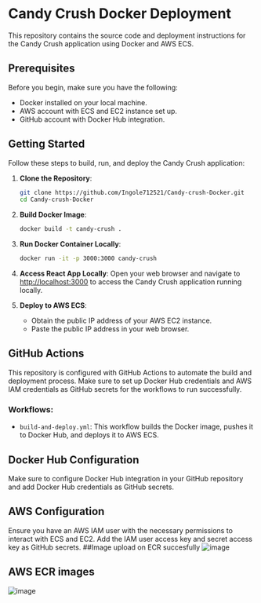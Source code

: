 # Candy Crush Docker Deployment

This repository contains the source code and deployment instructions for the Candy Crush application using Docker and AWS ECS.

## Prerequisites

Before you begin, make sure you have the following:

- Docker installed on your local machine.
- AWS account with ECS and EC2 instance set up.
- GitHub account with Docker Hub integration.

## Getting Started

Follow these steps to build, run, and deploy the Candy Crush application:

1. **Clone the Repository**: 
   ```bash
   git clone https://github.com/Ingole712521/Candy-crush-Docker.git
   cd Candy-crush-Docker
   ```

2. **Build Docker Image**: 
   ```bash
   docker build -t candy-crush .
   ```

3. **Run Docker Container Locally**: 
   ```bash
   docker run -it -p 3000:3000 candy-crush
   ```

4. **Access React App Locally**: 
   Open your web browser and navigate to [http://localhost:3000](http://localhost:3000) to access the Candy Crush application running locally.

5. **Deploy to AWS ECS**: 
   - Obtain the public IP address of your AWS EC2 instance.
   - Paste the public IP address in your web browser.

## GitHub Actions

This repository is configured with GitHub Actions to automate the build and deployment process. Make sure to set up Docker Hub credentials and AWS IAM credentials as GitHub secrets for the workflows to run successfully.

### Workflows:
- `build-and-deploy.yml`: This workflow builds the Docker image, pushes it to Docker Hub, and deploys it to AWS ECS.

## Docker Hub Configuration

Make sure to configure Docker Hub integration in your GitHub repository and add Docker Hub credentials as GitHub secrets.

## AWS Configuration
Ensure you have an AWS IAM user with the necessary permissions to interact with ECS and EC2. Add the IAM user access key and secret access key as GitHub secrets.
##Image upload on ECR succesfully 
![image](https://github.com/Ingole712521/Candy-crush-Docker/assets/73941735/ef62dd64-3c5f-4eef-bfa1-46a1ddd40c18)

## AWS ECR images
![image](https://github.com/Ingole712521/Candy-crush-Docker/assets/73941735/6dfa2b87-f0e5-4cfd-be52-0456a84298e1)


